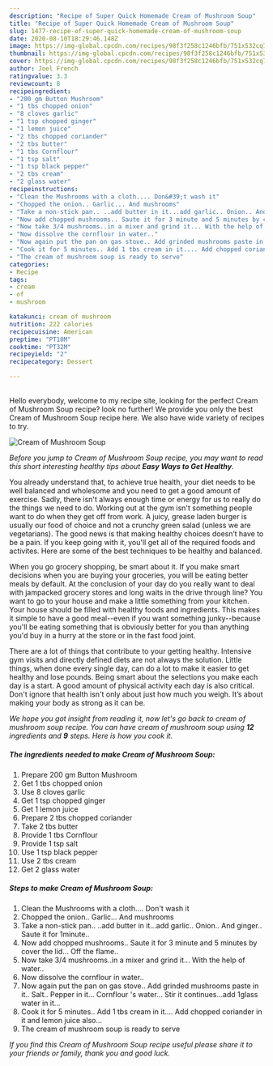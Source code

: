 ```yaml
---
description: "Recipe of Super Quick Homemade Cream of Mushroom Soup"
title: "Recipe of Super Quick Homemade Cream of Mushroom Soup"
slug: 1477-recipe-of-super-quick-homemade-cream-of-mushroom-soup
date: 2020-08-10T18:29:46.148Z
image: https://img-global.cpcdn.com/recipes/98f3f258c1246bfb/751x532cq70/cream-of-mushroom-soup-recipe-main-photo.jpg
thumbnail: https://img-global.cpcdn.com/recipes/98f3f258c1246bfb/751x532cq70/cream-of-mushroom-soup-recipe-main-photo.jpg
cover: https://img-global.cpcdn.com/recipes/98f3f258c1246bfb/751x532cq70/cream-of-mushroom-soup-recipe-main-photo.jpg
author: Joel French
ratingvalue: 3.3
reviewcount: 8
recipeingredient:
- "200 gm Button Mushroom"
- "1 tbs chopped onion"
- "8 cloves garlic"
- "1 tsp chopped ginger"
- "1 lemon juice"
- "2 tbs chopped coriander"
- "2 tbs butter"
- "1 tbs Cornflour"
- "1 tsp salt"
- "1 tsp black pepper"
- "2 tbs cream"
- "2 glass water"
recipeinstructions:
- "Clean the Mushrooms with a cloth.... Don&#39;t wash it"
- "Chopped the onion.. Garlic... And mushrooms"
- "Take a non-stick pan.. ​..add butter in it...add garlic.. Onion.. And ginger.. Saute it for 1minute.."
- "Now add chopped mushrooms.. Saute it for 3 minute and 5 minutes by cover the lid... Off the flame.."
- "Now take 3/4 mushrooms..in a mixer and grind it... With the help of water.."
- "Now dissolve the cornflour in water.."
- "Now again put the pan on gas stove.. Add grinded mushrooms paste in it.. Salt.. Pepper in it... Cornflour &#39;s water... Stir it continues...add 1glass water in it..."
- "Cook it for 5 minutes.. Add 1 tbs cream in it.... Add chopped coriander in it and lemon juice also..."
- "The cream of mushroom soup is ready to serve"
categories:
- Recipe
tags:
- cream
- of
- mushroom

katakunci: cream of mushroom 
nutrition: 222 calories
recipecuisine: American
preptime: "PT10M"
cooktime: "PT32M"
recipeyield: "2"
recipecategory: Dessert

---
```

<br>
Hello everybody, welcome to my recipe site, looking for the perfect Cream of Mushroom Soup recipe? look no further! We provide you only the best Cream of Mushroom Soup recipe here. We also have wide variety of recipes to try.
<br>


![Cream of Mushroom Soup](https://img-global.cpcdn.com/recipes/98f3f258c1246bfb/751x532cq70/cream-of-mushroom-soup-recipe-main-photo.jpg)

<i>Before you jump to Cream of Mushroom Soup recipe, you may want to read this short interesting healthy tips about <strong>Easy Ways to Get Healthy</strong>.</i>

You already understand that, to achieve true health, your diet needs to be well balanced and wholesome and you need to get a good amount of exercise. Sadly, there isn't always enough time or energy for us to really do the things we need to do. Working out at the gym isn't something people want to do when they get off from work. A juicy, grease laden burger is usually our food of choice and not a crunchy green salad (unless we are vegetarians). The good news is that making healthy choices doesn’t have to be a pain. If you keep going with it, you'll get all of the required foods and activites. Here are some of the best techniques to be healthy and balanced.

When you go grocery shopping, be smart about it. If you make smart decisions when you are buying your groceries, you will be eating better meals by default. At the conclusion of your day do you really want to deal with jampacked grocery stores and long waits in the drive through line? You want to go to your house and make a little something from your kitchen. Your house should be filled with healthy foods and ingredients. This makes it simple to have a good meal--even if you want something junky--because you'll be eating something that is obviously better for you than anything you'd buy in a hurry at the store or in the fast food joint.

There are a lot of things that contribute to your getting healthy. Intensive gym visits and directly defined diets are not always the solution. Little things, when done every single day, can do a lot to make it easier to get healthy and lose pounds. Being smart about the selections you make each day is a start. A good amount of physical activity each day is also critical. Don't ignore that health isn't only about just how much you weigh. It’s about making your body as strong as it can be. 


<i>We hope you got insight from reading it, now let's go back to cream of mushroom soup recipe. You can have cream of mushroom soup using <strong>12</strong> ingredients and <strong>9</strong> steps. Here is how you cook it.
</i>

##### The ingredients needed to make Cream of Mushroom Soup:

1. Prepare 200 gm Button Mushroom
1. Get 1 tbs chopped onion
1. Use 8 cloves garlic
1. Get 1 tsp chopped ginger
1. Get 1 lemon juice
1. Prepare 2 tbs chopped coriander
1. Take 2 tbs butter
1. Provide 1 tbs Cornflour
1. Provide 1 tsp salt
1. Use 1 tsp black pepper
1. Use 2 tbs cream
1. Get 2 glass water


##### Steps to make Cream of Mushroom Soup:

1. Clean the Mushrooms with a cloth.... Don&#39;t wash it
1. Chopped the onion.. Garlic... And mushrooms
1. Take a non-stick pan.. ​..add butter in it...add garlic.. Onion.. And ginger.. Saute it for 1minute..
1. Now add chopped mushrooms.. Saute it for 3 minute and 5 minutes by cover the lid... Off the flame..
1. Now take 3/4 mushrooms..in a mixer and grind it... With the help of water..
1. Now dissolve the cornflour in water..
1. Now again put the pan on gas stove.. Add grinded mushrooms paste in it.. Salt.. Pepper in it... Cornflour &#39;s water... Stir it continues...add 1glass water in it...
1. Cook it for 5 minutes.. Add 1 tbs cream in it.... Add chopped coriander in it and lemon juice also...
1. The cream of mushroom soup is ready to serve


<i>If you find this Cream of Mushroom Soup recipe useful please share it to your friends or family, thank you and good luck.</i>
